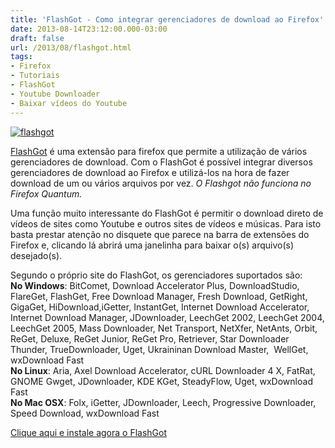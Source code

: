 ```yaml
---
title: 'FlashGot - Como integrar gerenciadores de download ao Firefox'
date: 2013-08-14T23:12:00.000-03:00
draft: false
url: /2013/08/flashgot.html
tags: 
- Firefox
- Tutoriais
- FlashGot
- Youtube Downloader
- Baixar vídeos do Youtube
---
```


[![flashgot](https://3.bp.blogspot.com/-ZrSV8ta10dw/UhKis2r499I/AAAAAAAAAZM/n6hkg9G_F5s/s200/flashgot.net.png "flashgot")](http://3.bp.blogspot.com/-ZrSV8ta10dw/UhKis2r499I/AAAAAAAAAZM/n6hkg9G_F5s/s1600/flashgot.net.png)

[FlashGot](https://draft.blogger.com/flashgot.net/%E2%80%8E) é uma extensão para firefox que permite a utilização de vários gerenciadores de download. Com o FlashGot é possível integrar diversos gerenciadores de download ao Firefox e utilizá-los na hora de fazer download de um ou vários arquivos por vez. _O Flashgot não funciona no Firefox Quantum._  
  
Uma função muito interessante do FlashGot é permitir o download direto de vídeos de sites como Youtube e outros sites de vídeos e músicas. Para isto basta prestar atenção no disquete que parece na barra de extensões do Firefox e, clicando lá abrirá uma janelinha para baixar o(s) arquivo(s) desejado(s).

Segundo o próprio site do FlashGot, os gerenciadores suportados são:  
**No Windows**: BitComet, Download Accelerator Plus, DownloadStudio, FlareGet, FlashGet, Free Download Manager, Fresh Download, GetRight, GigaGet, HiDownload,iGetter, InstantGet, Internet Download Accelerator, Internet Download Manager, JDownloader, LeechGet 2002, LeechGet 2004, LeechGet 2005, Mass Downloader, Net Transport, NetXfer, NetAnts, Orbit, ReGet, Deluxe, ReGet Junior, ReGet Pro, Retriever, Star Downloader Thunder, TrueDownloader, Uget, Ukraininan Download Master,  WellGet, wxDownload Fast  
**No Linux**: Aria, Axel Download Accelerator, cURL Downloader 4 X, FatRat, GNOME Gwget, JDownloader, KDE KGet, SteadyFlow, Uget, wxDownload Fast  
**No Mac OSX**: Folx, iGetter, JDownloader, Leech, Progressive Downloader, Speed Download, wxDownload Fast

  

[Clique aqui e instale agora o FlashGot](https://addons.mozilla.org/en-US/firefox/downloads/latest/220/addon-220-latest.xpi?src=flashgot.ownsite)